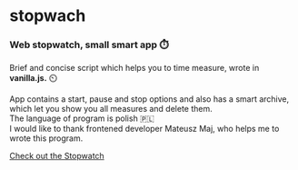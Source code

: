 # stopwach

### Web stopwatch, small smart app ⏱️

Brief and concise script which helps you to time measure, wrote in **vanilla.js.** ⏲️
<br />

App contains a start, pause and stop options and also has a smart archive, which let you show you all measures and delete them.
<br />
The language of program is polish 🇵🇱
<br/>
I would like to thank frontened developer Mateusz Maj, who helps me to wrote this program.

[Check out the Stopwatch](https://emarcins.github.io/stopwach/?)
